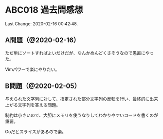 # ABC018 過去問感想

Last Change: 2020-02-16 00:42:48.

## A問題（@2020-02-16）

ただ単にソートすればよいだけだが、なんかめんどくさそうなので愚直にやった。

Vimパワーで楽にやりたい。

## B問題（@2020-02-05）

与えられた文字列に対して、指定された部分文字列の反転を行い、最終的に出来上がる文字列を答える問題。

制約は小さいので、大胆にメモリを使うなりしてわかりやすいコードを書くのが重要。

Goだとスライスがあるので楽。

